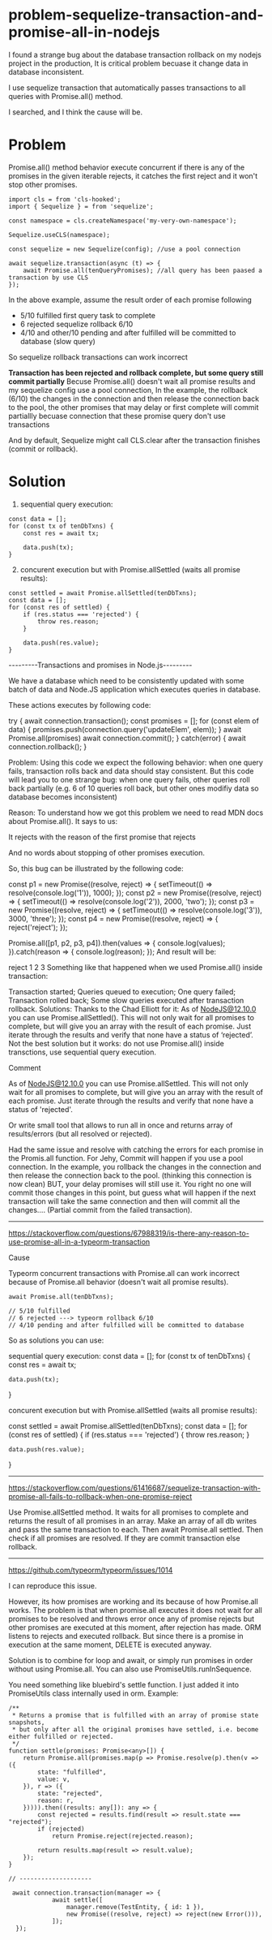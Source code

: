 # problem-sequelize-transaction-and-promise-all-in-nodejs
I found a strange bug about the database transaction rollback on my nodejs project in the production, It is critical problem becuase it change data in database inconsistent.

I use sequelize transaction that automatically passes transactions to all queries with Promise.all() method.

I searched, and I think the cause will be.

# Problem

Promise.all() method behavior execute concurrent if there is any of the promises in the given iterable rejects, it catches the first reject and it won't stop other promises.

```
import cls = from 'cls-hooked';
import { Sequelize } = from 'sequelize';

const namespace = cls.createNamespace('my-very-own-namespace');

Sequelize.useCLS(namespace);

const sequelize = new Sequelize(config); //use a pool connection

await sequelize.transaction(async (t) => {
    await Promise.all(tenQueryPromises); //all query has been paased a transaction by use CLS
});
```

In the above example, assume the result order of each promise following

- 5/10 fulfilled first query task to complete
- 6 rejected sequelize rollback 6/10
- 4/10 and other/10 pending and after fulfilled will be committed to database (slow query)

So sequelize rollback transactions can work incorrect

**Transaction has been rejected and rollback complete, but some query still commit partially** Becuse Promise.all() doesn't wait all promise results and my sequelize config use a pool connection, In the example, the rollback (6/10) the changes in the connection and then release the connection back to the pool, the other promises that may delay or first complete will commit partiallly becuase connection that these promise query don't use transactions

And by default, Sequelize might call CLS.clear after the transaction finishes (commit or rollback).

# Solution

1. sequential query execution:

```
const data = [];
for (const tx of tenDbTxns) {
    const res = await tx;

    data.push(tx);
}
```

2. concurent execution but with Promise.allSettled (waits all promise results):

```
const settled = await Promise.allSettled(tenDbTxns);
const data = [];
for (const res of settled) {
    if (res.status === 'rejected') {
        throw res.reason;
    }

    data.push(res.value);
}
```

---------Transactions and promises in Node.js---------

We have a database which need to be consistently updated with some batch of data and Node.JS application which executes queries in database.

These actions executes by following code:

try {
    await connection.transaction();
    const promises = [];
    for (const elem of data) {
        promises.push(connection.query('updateElem', elem));
    }
    await Promise.all(promises) 
    await connection.commit();
} catch(error) {
    await connection.rollback();
}

Problem:
Using this code we expect the following behavior: when one query fails, transaction rolls back and data should stay consistent. But this code will lead you to one strange bug: when one query fails, other queries roll back partially (e.g. 6 of 10 queries roll back, but other ones modifiy data so database becomes inconsistent)

Reason:
To understand how we got this problem we need to read MDN docs about Promise.all(). It says to us:

It rejects with the reason of the first promise that rejects

And no words about stopping of other promises execution.

So, this bug can be illustrated by the following code:

const p1 = new Promise((resolve, reject) => {
    setTimeout(() => resolve(console.log('1')), 1000);
});
const p2 = new Promise((resolve, reject) => {
    setTimeout(() => resolve(console.log('2')), 2000, 'two');
});
const p3 = new Promise((resolve, reject) => {
    setTimeout(() => resolve(console.log('3')), 3000, 'three');
});
const p4 = new Promise((resolve, reject) => {
    reject('reject');
});

Promise.all([p1, p2, p3, p4]).then(values => {
    console.log(values);
}).catch(reason => {
    console.log(reason);
});
And result will be:

reject
1
2
3
Something like that happened when we used Promise.all() inside transaction:

Transaction started;
Queries queued to execution;
One query failed;
Transaction rolled back;
Some slow queries executed after transaction rollback.
Solutions:
Thanks to the Chad Elliott for it: As of NodeJS@12.10.0 you can use Promise.allSettled(). This will not only wait for all promises to complete, but will give you an array with the result of each promise. Just iterate through the results and verify that none have a status of ‘rejected’.
Not the best solution but it works: do not use Promise.all() inside transctions, use sequential query execution.

Comment

As of NodeJS@12.10.0 you can use Promise.allSettled. This will not only wait for all promises to complete, but will give you an array with the result of each promise. Just iterate through the results and verify that none have a status of 'rejected'.

Or write small tool that allows to run all in once and returns array of results/errors (but all resolved or rejected).



Had the same issue and resolve with catching the errors for each promise in the Promis.all function.
For Jehy, Commit will happen if you use a pool connection. In the example, you rollback the changes in the connection and then release the connection back to the pool. (thinking this connection is now clean) BUT, your delay promises will still use it.
You right no one will commit those changes in this point, but guess what will happen if the next transaction will take the same connection and then will commit all the changes…. (Partial commit from the failed transaction).

----------------------------------------
https://stackoverflow.com/questions/67988319/is-there-any-reason-to-use-promise-all-in-a-typeorm-transaction

Cause

Typeorm concurrent transactions with Promise.all can work incorrect because of Promise.all behavior (doesn't wait all promise results).
```
await Promise.all(tenDbTxns);

// 5/10 fulfilled
// 6 rejected ---> typeorm rollback 6/10
// 4/10 pending and after fulfilled will be committed to database
```

So as solutions you can use:

sequential query execution:
const data = [];
for (const tx of tenDbTxns) {
    const res = await tx;

    data.push(tx);
}

concurent execution but with Promise.allSettled (waits all promise results):

const settled = await Promise.allSettled(tenDbTxns);
const data = [];
for (const res of settled) {
    if (res.status === 'rejected') {
        throw res.reason;
    }

    data.push(res.value);
}

-----------------------------------------
https://stackoverflow.com/questions/61416687/sequelize-transaction-with-promise-all-fails-to-rollback-when-one-promise-reject

Use Promise.allSettled method. It waits for all promises to complete and returns the result of all promises in an array.
Make an array of all db writes and pass the same transaction to each. Then await Promise.all settled. Then check if all promises are resolved. If they are commit transaction else rollback.

--------------

https://github.com/typeorm/typeorm/issues/1014

I can reproduce this issue.

However, its how promises are working and its because of how Promise.all works.
The problem is that when promise.all executes it does not wait for all promises to be resolved and throws error once any of promise rejects but other promises are executed at this moment, after rejection has made. ORM listens to rejects and executed rollback. But since there is a promise in execution at the same moment, DELETE is executed anyway.

Solution is to combine for loop and await, or simply run promises in order without using Promise.all. You can also use PromiseUtils.runInSequence.

You need something like bluebird's settle function. I just added it into PromiseUtils class internally used in orm. Example:

    /**
     * Returns a promise that is fulfilled with an array of promise state snapshots,
     * but only after all the original promises have settled, i.e. become either fulfilled or rejected.
     */
    function settle(promises: Promise<any>[]) {
        return Promise.all(promises.map(p => Promise.resolve(p).then(v => ({
            state: "fulfilled",
            value: v,
        }), r => ({
            state: "rejected",
            reason: r,
        })))).then((results: any[]): any => {
            const rejected = results.find(result => result.state === "rejected");
            if (rejected)
                return Promise.reject(rejected.reason);

            return results.map(result => result.value);
        });
    }

    // --------------------

     await connection.transaction(manager => {
                await settle([
                    manager.remove(TestEntity, { id: 1 }),
                    new Promise((resolve, reject) => reject(new Error())),
                ]);
      });